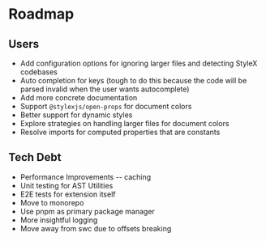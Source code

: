 # Roadmap

## Users

- Add configuration options for ignoring larger files and detecting StyleX codebases
- Auto completion for keys (tough to do this because the code will be parsed invalid when the user wants autocomplete)
- Add more concrete documentation
- Support `@stylexjs/open-props` for document colors
- Better support for dynamic styles
- Explore strategies on handling larger files for document colors
- Resolve imports for computed properties that are constants

## Tech Debt

- Performance Improvements -- caching
- Unit testing for AST Utilities
- E2E tests for extension itself
- Move to monorepo
- Use pnpm as primary package manager
- More insightful logging
- Move away from swc due to offsets breaking
